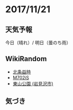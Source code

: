 # 2017/11/21

## 天気予報

今日（晴れ）/ 明日（曇のち雨）

## WikiRandom

* [北条益時](https://ja.wikipedia.org/wiki/%E5%8C%97%E6%9D%A1%E7%9B%8A%E6%99%82)
* [M702iS](https://ja.wikipedia.org/wiki/M702iS)
* [東山公園 (岩見沢市)](https://ja.wikipedia.org/wiki/%E6%9D%B1%E5%B1%B1%E5%85%AC%E5%9C%92_%28%E5%B2%A9%E8%A6%8B%E6%B2%A2%E5%B8%82%29)

## 気づき

